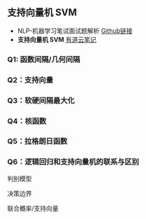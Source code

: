 ## 支持向量机 SVM

- NLP-机器学习笔试面试题解析 [Github链接](https://github.com/WerterHong/Machine-Learning-Algorithm-NLP/)
- **支持向量机 SVM** [有道云笔记](http://note.youdao.com/noteshare?id=69edb38744fc3936d8d9afb52a46e886&sub=CB6EDD6CE5094E94A6192CFCB3ED7553)

### Q1: 函数间隔/几何间隔

### Q2：支持向量

### Q3：软硬间隔最大化

### Q4：核函数

### Q5：拉格朗日函数

### Q6：逻辑回归和支持向量机的联系与区别

判别模型

决策边界

联合概率/支持向量
